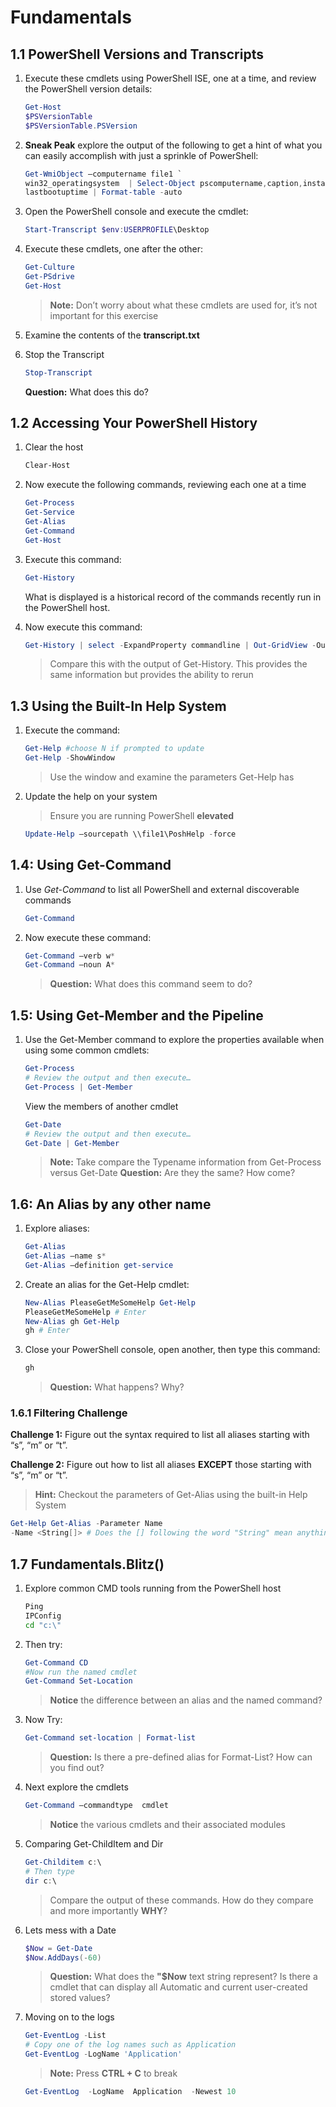 # Fundamentals

## 1.1 PowerShell Versions and Transcripts

1. Execute these cmdlets using PowerShell ISE, one at a time, and review the PowerShell version details:

    ```PowerShell
    Get-Host
    $PSVersionTable
    $PSVersionTable.PSVersion
    ```

2. **Sneak Peak** explore the output of the following to get a hint of what you can easily accomplish with just a sprinkle of PowerShell:

    ```PowerShell
    Get-WmiObject –computername file1 `
    win32_operatingsystem  | Select-Object pscomputername,caption,installdate,`
    lastbootuptime | Format-table -auto
    ```

3. Open the PowerShell console and execute the cmdlet:

    ```PowerShell
    Start-Transcript $env:USERPROFILE\Desktop
    ```

4. Execute these cmdlets, one after the other:

    ```PowerShell
    Get-Culture
    Get-PSdrive
    Get-Host
    ```

    >**Note:** Don’t worry about what these cmdlets are used for, it’s not important for this exercise

5. Examine the contents of the **transcript.txt**

6. Stop the Transcript

    ```PowerShell
    Stop-Transcript
    ```

    **Question:** What does this do?

## 1.2 Accessing Your PowerShell History

1. Clear the host

    ```PowerShell
    Clear-Host
    ```

2. Now execute the following commands, reviewing each one at a time

    ```PowerShell
    Get-Process
    Get-Service
    Get-Alias
    Get-Command
    Get-Host
    ```

3. Execute this command:

    ```PowerShell
    Get-History
    ```

    What is displayed is a historical record of the commands recently run in the PowerShell host.

4. Now execute this command:

    ```PowerShell
    Get-History | select -ExpandProperty commandline | Out-GridView -OutputMode Multiple | Invoke-Expression
    ```

    >Compare this with the output of Get-History. This provides the same information but provides the ability to rerun

## 1.3 Using the Built-In Help System

1. Execute the command:

    ```PowerShell
    Get-Help #choose N if prompted to update
    Get-Help -ShowWindow
    ```

    >Use the window and examine the parameters Get-Help has

2. Update the help on your system

    >Ensure you are running PowerShell **elevated**

    ```PowerShell
    Update-Help –sourcepath \\file1\PoshHelp -force
    ```

## 1.4: Using Get-Command

1. Use *Get-Command* to list all PowerShell and external discoverable commands

    ```PowerShell
    Get-Command
    ```

2. Now execute these command:

    ```PowerShell
    Get-Command –verb w*
    Get-Command –noun A*
    ```

    >**Question:** What does this command seem to do?

## 1.5: Using Get-Member and the Pipeline

1. Use the Get-Member command to explore the properties available when using some common cmdlets:

    ```PowerShell
    Get-Process
    # Review the output and then execute…
    Get-Process | Get-Member
    ```

    View the members of another cmdlet

    ```PowerShell
    Get-Date
    # Review the output and then execute…
    Get-Date | Get-Member
    ```

    >**Note:** Take compare the Typename information from Get-Process versus Get-Date
    >**Question:** Are they the same? How come?

## 1.6: An Alias by any other name

1. Explore aliases:

    ```PowerShell
    Get-Alias
    Get-Alias –name s*
    Get-Alias –definition get-service
    ```

2. Create an alias for the Get-Help cmdlet:

    ```PowerShell
    New-Alias PleaseGetMeSomeHelp Get-Help
    PleaseGetMeSomeHelp # Enter
    New-Alias gh Get-Help
    gh # Enter
    ```

3. Close your PowerShell console, open another, then type this command:

    ```PowerShell
    gh
    ```

    >**Question:** What happens? Why?

### 1.6.1 Filtering Challenge

**Challenge 1:** Figure out the syntax required to list all aliases starting with “s”, “m” or “t”.

**Challenge 2:** Figure out how to list all aliases **EXCEPT** those starting with “s”, “m” or “t”.

>**Hint:** Checkout the parameters of Get-Alias using the built-in Help System

```PowerShell
Get-Help Get-Alias -Parameter Name
-Name <String[]> # Does the [] following the word "String" mean anything?
```

## 1.7 Fundamentals.Blitz()

1. Explore common CMD tools running from the PowerShell host

    ```cmd
    Ping
    IPConfig
    cd "c:\"
    ```

2. Then try:

    ```PowerShell
    Get-Command CD
    #Now run the named cmdlet
    Get-Command Set-Location
    ```

    >**Notice** the difference between an alias and the named command?

3. Now Try:

    ```PowerShell
    Get-Command set-location | Format-list
    ```

    >**Question:** Is there a pre-defined alias for Format-List? How can you find out?

4. Next explore the cmdlets

    ```PowerShell
    Get-Command –commandtype  cmdlet
    ```

    >**Notice** the various cmdlets and their associated modules

5. Comparing Get-ChildItem and Dir

    ```PowerShell
    Get-Childitem c:\
    # Then type
    dir c:\
    ```

    >Compare the output of these commands. How do they compare and more importantly **WHY**?

6. Lets mess with a Date

    ```PowerShell
    $Now = Get-Date
    $Now.AddDays(-60)
    ```

    >**Question:** What does the **"$Now** text string represent?
    >Is there a cmdlet that can display all Automatic and current user-created stored values?

7. Moving on to the logs

    ```PowerShell
    Get-EventLog -List
    # Copy one of the log names such as Application
    Get-EventLog -LogName 'Application'
    ```

    >**Note:** Press **CTRL + C** to break

    ```PowerShell
    Get-EventLog  -LogName  Application  -Newest 10
    ```
